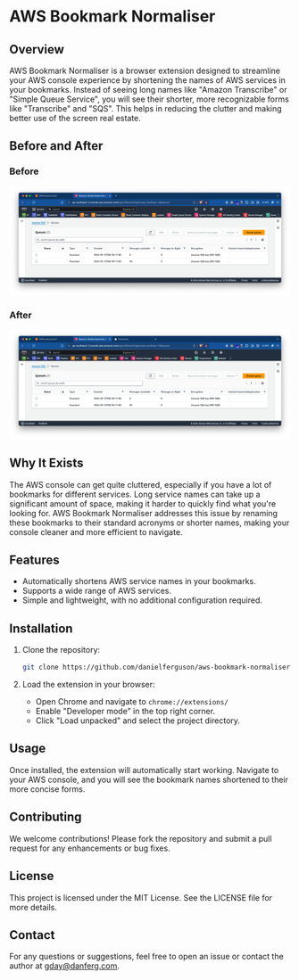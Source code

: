 # AWS Bookmark Normaliser

## Overview

AWS Bookmark Normaliser is a browser extension designed to streamline your AWS console experience by shortening the names of AWS services in your bookmarks. Instead of seeing long names like "Amazon Transcribe" or "Simple Queue Service", you will see their shorter, more recognizable forms like "Transcribe" and "SQS". This helps in reducing the clutter and making better use of the screen real estate.

## Before and After

### Before

![Before](images/before.png)

### After

![After](images/after.png)

## Why It Exists

The AWS console can get quite cluttered, especially if you have a lot of bookmarks for different services. Long service names can take up a significant amount of space, making it harder to quickly find what you're looking for. AWS Bookmark Normaliser addresses this issue by renaming these bookmarks to their standard acronyms or shorter names, making your console cleaner and more efficient to navigate.

## Features

- Automatically shortens AWS service names in your bookmarks.
- Supports a wide range of AWS services.
- Simple and lightweight, with no additional configuration required.

## Installation

1. Clone the repository:

   ```sh
   git clone https://github.com/danielferguson/aws-bookmark-normaliser.git
   ```

2. Load the extension in your browser:
   - Open Chrome and navigate to `chrome://extensions/`
   - Enable "Developer mode" in the top right corner.
   - Click "Load unpacked" and select the project directory.

## Usage

Once installed, the extension will automatically start working. Navigate to your AWS console, and you will see the bookmark names shortened to their more concise forms.

## Contributing

We welcome contributions! Please fork the repository and submit a pull request for any enhancements or bug fixes.

## License

This project is licensed under the MIT License. See the LICENSE file for more details.

## Contact

For any questions or suggestions, feel free to open an issue or contact the author at gday@danferg.com.
